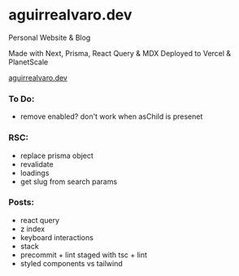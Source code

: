 # aguirrealvaro.dev

Personal Website & Blog

Made with Next, Prisma, React Query & MDX
Deployed to Vercel & PlanetScale

[aguirrealvaro.dev](https://aguirrealvaro.dev)

### To Do:

- remove enabled? don't work when asChild is presenet

### RSC:

- replace prisma object
- revalidate
- loadings
- get slug from search params

### Posts:

- react query
- z index
- keyboard interactions
- stack
- precommit + lint staged with tsc + lint
- styled components vs tailwind
